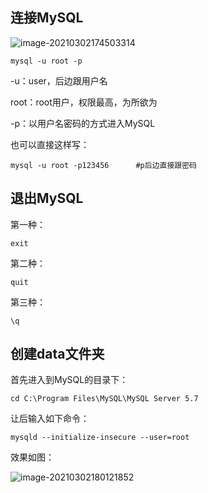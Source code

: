 ## 连接MySQL

![image-20210302174503314](../../source/images/%E5%9F%BA%E6%9C%AC%E6%8C%87%E4%BB%A4/image-20210302174503314.png)

```
mysql -u root -p
```
-u：user，后边跟用户名

root：root用户，权限最高，为所欲为

-p：以用户名密码的方式进入MySQL

也可以直接这样写：

```
mysql -u root -p123456		#p后边直接跟密码
```



## 退出MySQL

第一种：

```
exit
```

第二种：

```
quit
```

第三种：

```
\q
```



## 创建data文件夹

首先进入到MySQL的目录下：

```
cd C:\Program Files\MySQL\MySQL Server 5.7
```

让后输入如下命令：
```
mysqld --initialize-insecure --user=root
```

效果如图：

![image-20210302180121852](../../source/images/%E5%9F%BA%E6%9C%AC%E6%8C%87%E4%BB%A4/image-20210302180121852.png)